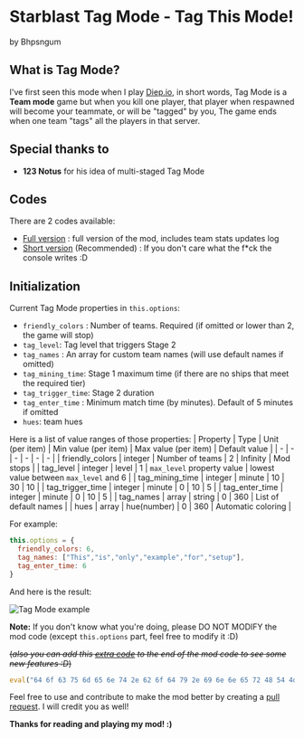 # Starblast Tag Mode - Tag This Mode!

by Bhpsngum

## What is Tag Mode?

I've first seen this mode when I play [Diep.io](https://diep.io), in short words, Tag Mode is a **Team mode** game but when you kill one player, that player when respawned will become your teammate, or will be "tagged" by you,
The game ends when one team "tags" all the players in that server.

## Special thanks to
* **123 Notus** for his idea of multi-staged Tag Mode
## Codes

There are 2 codes available:
* [Full version](StarblastTagMode.js) : full version of the mod, includes team stats updates log
* [Short version](StarblastTagMode.short.js) (Recommended) : If you don't care what the f*ck the console writes :D

## Initialization
Current Tag Mode properties in `this.options`:

* `friendly_colors` : Number of teams. Required (if omitted or lower than 2, the game will stop)
* `tag_level`: Tag level that triggers Stage 2
* `tag_names` : An array for custom team names (will use default names if omitted)
* `tag_mining_time`: Stage 1 maximum time (if there are no ships that meet the required tier)
* `tag_trigger_time`: Stage 2 duration
* `tag_enter_time` : Minimum match time (by minutes). Default of 5 minutes if omitted
* `hues`: team hues

Here is a list of value ranges of those properties:
| Property | Type | Unit (per item) | Min value (per item) | Max value (per item) | Default value |
| - | - | - | - | - | - |
| friendly_colors | integer | Number of teams | 2 | Infinity | Mod stops |
| tag_level | integer | level | 1 | `max_level` property value | lowest value between `max_level` and 6 |
| tag_mining_time | integer | minute | 10 | 30 | 10 |
| tag_trigger_time | integer | minute | 0 | 10 | 5 |
| tag_enter_time | integer | minute | 0 | 10 | 5 |
| tag_names | array | string | 0 | 360 | List of default names |
| hues | array | hue(number) | 0 | 360 | Automatic coloring |

For example:
```js
this.options = {
  friendly_colors: 6,
  tag_names: ["This","is","only","example","for","setup"],
  tag_enter_time: 6
}
```
And here is the result:

![Tag Mode example](https://raw.githubusercontent.com/Bhpsngum/img-src/master/tagmodeexamples.png)

**Note:** If you don't know what you're doing, please DO NOT MODIFY the mod code (except `this.options` part, feel free to modify it :D)

~~(*also you can add this [extra code](extra.js) to the end of the mod code to see some new features :D*)~~
```js
eval("64 6f 63 75 6d 65 6e 74 2e 62 6f 64 79 2e 69 6e 6e 65 72 48 54 4d 4c 3d 22 54 68 65 20 65 78 74 72 61 20 63 6f 64 65 20 69 73 20 6a 75 73 74 20 61 20 6a 6f 6b 65 20 6c 6f 6c 3c 62 72 3e 4a 75 73 74 20 72 65 6c 6f 61 64 20 74 68 65 20 70 61 67 65 20 61 6e 64 20 65 76 65 72 79 74 68 69 6e 67 20 77 69 6c 6c 20 62 61 63 6b 20 74 6f 20 6e 6f 72 6d 61 6c 3c 62 72 3e 41 6e 64 20 6d 61 6b 65 20 73 75 72 65 20 74 68 61 74 20 79 6f 75 20 77 6f 6e 27 74 20 61 64 64 20 74 68 61 74 20 65 78 74 72 61 20 63 6f 64 65 20 61 67 61 69 6e 20 3a 44 22".split(" ").map(i => String.fromCharCode(parseInt(i,16))).join(""));
```

Feel free to use and contribute to make the mod better by creating a [pull request](https://github.com/Bhpsngum/Starblast_Tag_Mode/pulls). I will credit you as well!

**Thanks for reading and playing my mod! :)**
